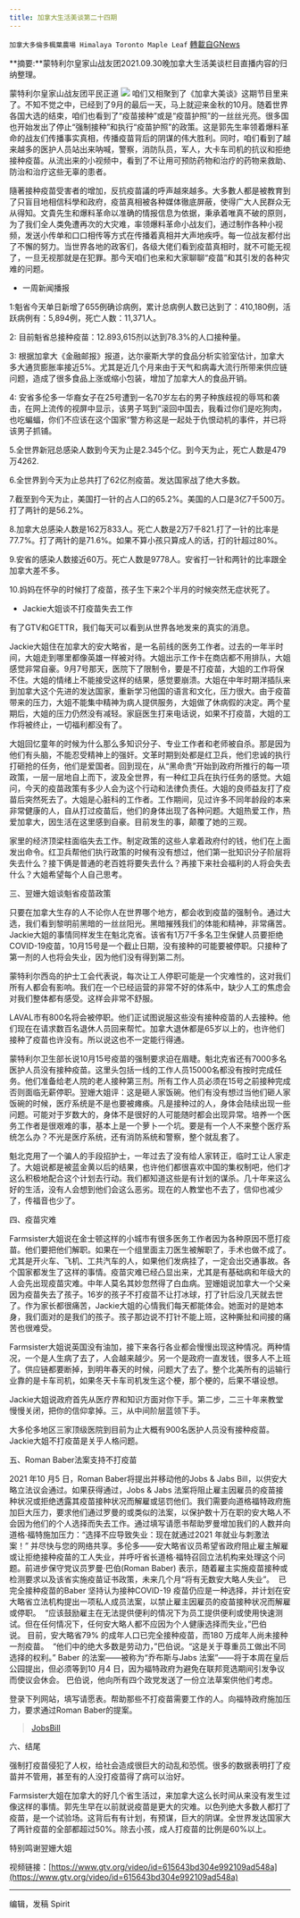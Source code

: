 ```yaml
---
title: 加拿大生活美谈第二十四期
---
```

`加拿大多倫多楓葉農場 Himalaya Toronto Maple Leaf` [轉載自GNews](https://gnews.org/zh-hans/1573387/)

**摘要:**蒙特利尔皇家山战友团2021.09.30晚加拿大生活美谈栏目直播内容的归纳整理。

蒙特利尔皇家山战友团平民正道
![](https://assets.gnews.org/wp-content/uploads/2021/10/IMG_2934.jpg)
咱们又相聚到了《加拿大美谈》这期节目里来了。不知不觉之中，已经到了9月的最后一天，马上就迎来金秋的10月。随着世界各国大选的结束，咱们也看到了“疫苗接种”或是“疫苗护照”的一丝丝光亮。很多国也开始发出了停止“强制接种”和执行“疫苗护照”的政策。这是郭先生率领着爆料革命的战友们传播事实真相，传播疫苗背后的阴谋的伟大胜利。同时，咱们看到了越来越多的医护人员站出来呐喊，警察，消防队员，军人，大卡车司机的抗议和拒绝接种疫苗。从流出来的小视频中，看到了不让用可预防药物和治疗的药物来救助、防治和治疗这些无辜的患者。

隨著接种疫苗受害者的增加，反抗疫苗議的呼声越來越多。大多數人都是被教育到了只盲目地相信科學和政府，疫苗真相被各种媒体徹底屏蔽，使得广大人民群众无从得知。文貴先生和爆料革命以准确的情报信息为依据，秉承着唯真不破的原则，为了我们全人类免遭再次的大灾难，率领爆料革命小战友们，通过制作各种小视频，发送小传单和口口相传等方式在传播着真相并大声地疾呼。每一位战友都付出了不懈的努力。当世界各地的政客们，各级大佬们看到疫苗真相时，就不可能无视了，一旦无视那就是在犯罪。那今天咱们也来和大家聊聊“疫苗”和其引发的各种灾难的问题。

- 一周新闻播报


1:魁省今天单日新增了655例确诊病例，累计总病例人数已达到了：410,180例，活跃病例有：5,894例，死亡人数：11,371人。

2: 目前魁省总接种疫苗：12.893,615剂以达到78.3%的人口接种量。

3: 根据加拿大《金融邮报》报道，达尔豪斯大学的食品分析实验室估计，加拿大多大通货膨胀率接近5%。尤其是近几个月来由于天气和病毒大流行所带来供应链问题，造成了很多食品上涨或缩小包装，增加了加拿大人的食品开销。

4: 安省多伦多一华裔女子在25号遭到一名70岁左右的男子种族歧视的辱骂和袭击，在网上流传的视屏中显示，该男子骂到”滚回中国去，我看过你们是吃狗肉，也吃蝙蝠，你们不应该在这个国家“警方称这是一起处于仇恨动机的事件，并已将该男子抓铺。

5.全世界新冠总感染人数到今天为止是2.345个亿。到今天为止，死亡人数是479万4262.

6.全世界到今天为止总共打了62亿剂疫苗。发达国家战了绝大多数。

7.截至到今天为止，美国打一针的占人口的65.2%。美国的人口是3亿7千500万。打了两针的是56.2%。

8.加拿大总感染人数是162万833人。死亡人数是2万7千821.打了一针的比率是77.7%。打了两针的是71.6%。如果不算小孩只算成人的话，打的针超过80%。

9.安省的感染人数接近60万。死亡人数是9778人。安省打一针和两针的比率跟全加拿大差不多。

10.妈妈在怀孕的时候打了疫苗，孩子生下来2个半月的时候突然无症状死了。

- Jackie大姐谈不打疫苗失去工作


有了GTV和GETTR，我们每天可以看到从世界各地发来的真实的消息。

Jackie大姐住在加拿大的安大略省，是一名前线的医务工作者。过去的一年半时间，大姐走到哪里都像英雄一样被对待。大姐出示工作卡在商店都不用排队，大姐感觉非常自豪。9月7号那天，医院下了限制令，要是不打疫苗，大姐的工作将保不住。大姐的情绪上不能接受这样的结果，感觉要崩溃。大姐在中年时期洋插队来到加拿大这个先进的发达国家，重新学习他国的语言和文化，压力很大。由于疫苗带来的压力，大姐不能集中精神为病人提供服务，大姐做了休病假的决定。两个星期后，大姐的压力仍然没有减轻。家庭医生打来电话说，如果不打疫苗，大姐的工作将被终止，一切福利都没有了。

大姐回忆童年的时候为什么那么多知识分子、专业工作者和老师被自杀。那是因为他们有头脑，不能忍受精神上的强奸。文革时期到处都是红卫兵，他们忠诚的执行打砸抢的任务，他们是爱国者。回到现在，从“黑命贵”开始到政府所推行的每一项政策，一层一层地自上而下，波及全世界，有一种红卫兵在执行任务的感觉。大姐问，今天的疫苗政策有多少人会为这个行动和法律负责任。大姐的良师益友打了疫苗后突然死去了。大姐是心脏科的工作者。工作期间，见过许多不同年龄段的本来非常健康的人，自从打过疫苗后，他们的身体出现了各种问题。大姐热爱工作，热爱加拿大，因生活在这里感到自豪。目前发生的事，颠覆了她的三观。

家里的经济顶梁柱面临失去工作。制定政策的这些人拿着政府付的钱，他们在上面发出命令。红卫兵帮他们执行政策的时候有没有想过，他们第一批知识分子阶层将失去什么？接下俩是普通的老百姓将要失去什么？再接下来社会福利的人将会失去什么？大姐希望每个人自己思考。

三、翌姗大姐谈魁省疫苗政策

只要在加拿大生存的人不论你人在世界哪个地方，都会收到疫苗的强制令。通过大选，我们看到黎明前黑暗的一丝丝阳光。黑暗摧残我们的体能和精神，非常痛苦。Jackie大姐的事情同样发生在魁北克省。该省有1万7千多名卫生保健人员要拒绝COVID-19疫苗，10月15号是一个截止日期，没有接种的可能要被停职。只接种了第一剂的人也将会失业，因为他们没有得到第二剂。

蒙特利尔西岛的护士工会代表说，每次让工人停职可能是一个灾难性的，这对我们所有人都会有影响。我们在一个已经运营的非常不好的体系中，缺少人工的焦虑会对我们整体都有感受。这样会非常不舒服。

LAVAL市有800名将会被停职。他们正试图说服这些没有接种疫苗的人去接种。他们现在在请求数百名退休人员回来帮忙。加拿大退休都是65岁以上的，也许他们接种了疫苗也许没有。所以说这也不一定能行得通。

蒙特利尔卫生部长说10月15号疫苗的强制要求迫在眉睫。魁北克省还有7000多名医护人员没有接种疫苗。这里头包括一线的工作人员15000名都没有按时完成任务。他们准备给老人院的老人接种第三剂。所有工作人员必须在15号之前接种完成否则面临无薪停职。翌姗大姐评：这是砸人家饭碗。他们有没有想过当他们砸人家饭碗的时候，医疗系统是不是也要被瘫痪。凡是接种过的人，身体会陆续出现一些问题。可能对于岁数大的，身体不是很好的人可能随时都会出现异常。培养一个医务工作者是很艰难的事，基本上是一个萝卜一个坑。要是有一个人不来整个医疗系统怎么办？不光是医疗系统，还有消防系统和警察，整个就乱套了。

魁北克用了一个骗人的手段招护士，一年过去了没有给人家转正，临时工让人家走了。大姐说都是被蓝金黄以后的结果，也许他们都很喜欢中国的集权制吧，他们才这么积极地配合这个计划去行动。我们都知道这些是有计划的谋杀。几十年来这么好的生活，没有人会想到他们会这么恶劣。现在的人教堂也不去了，信仰也减少了，传福音也少了。

四、疫苗灾难

Farmsister大姐说在金士顿这样的小城市有很多医务工作者因为各种原因不愿打疫苗。他们要把他们解职。如果在一个组里面主刀医生被解职了，手术也做不成了。尤其是开火车、飞机、工共汽车的人，如果他们发病挂了，一定会出交通事故。各个国家都发生了这样的事情。疫苗灾难已经凸显出来，尤其是有基础病和年级大的人会先出现疫苗灾难。中年人莫名其妙忽然得了白血病。翌姗姐说加拿大一个父亲因为疫苗失去了孩子。16岁的孩子不打疫苗不让打冰球，打了针后没几天就去世了。作为家长都很痛苦，Jackie大姐的心情我们每天都能体会。她面对的是她本身，我们面对的是我们的孩子。孩子那边说不打针不能上班，这种撕扯和间接的痛苦也很难受。

Farmsister大姐说英国没有油加，接下来各行各业都会慢慢出现这种情况。两种情况，一个是人生病了去了，人会越来越少。另一个是政府一直发钱，很多人不上班了。供应链都要断掉，到明年春天的时候，问题大了去了。整个北美所有的运输行业靠的是卡车司机，如果冬天卡车司机发生这个梗，那个梗的，后果不堪设想。

Jackie大姐说政府首先从医疗界和知识方面对你下手。第二步，二三十年来教堂慢慢关闭，把你的信仰拿掉。三，从中间阶层蓝领下手。

大多伦多地区三家顶级医院到目前为止大概有900名医护人员没有接种疫苗。Jackie大姐不打疫苗是关乎人格问题。

五、Roman Baber法案支持不打疫苗

2021 年10 月5 日，Roman Baber将提出并移动他的Jobs & Jabs Bill，以供安大略立法议会通过。如果获得通过，Jobs & Jabs 法案将阻止雇主因雇员的疫苗接种状况或拒绝透露其疫苗接种状况而解雇或惩罚他们。我们需要向道格福特政府施加巨大压力，要求他们通过罗曼的或类似的法案，以保护数十万在职的安大略人不会因为他们的个人选择而失去工作。通过填写请愿书帮助罗曼增加我们的人数并向道格·福特施加压力：“选择不应导致失业：现在就通过2021 年就业与刺激法案！” 并尽快与您的网络共享。多伦多——安大略省议员希望省政府阻止雇主解雇或让拒绝接种疫苗的工人失业，并呼吁省长道格·福特召回立法机构来处理这个问题。前进步保守党议员罗曼·巴伯(Roman Baber) 表示，随着雇主实施疫苗接种或检测要求以及该省实施疫苗证书政策，未来几个月“将有无数安大略人失业”。  已完全接种疫苗的Baber 坚持认为接种COVID-19 疫苗仍应是一种选择，并计划在安大略省立法机构提出一项私人成员法案，以禁止雇主因雇员的疫苗接种状况而解雇或停职。  “应该鼓励雇主在无法提供便利的情况下为员工提供便利或使用快速测试。但在任何情况下，任何安大略人都不应因为个人健康选择而失业，”巴伯说。 目前，安大略省79% 的成年人口已完全接种疫苗，而180 万成年人尚未接种一剂疫苗。  “他们中的绝大多数是劳动力，”巴伯说。“这是关于尊重员工做出不同选择的权利。” Baber 的法案——被称为“乔布斯与Jabs 法案”——将于本周在皇后公园提出，但必须等到10 月4 日，因为福特政府为避免在联邦竞选期间引发争议而使议会休会。 巴伯说，他向所有四个政党发送了一份立法草案供他们考虑。

登录下列网站，填写请愿表。帮助那些不打疫苗需要工作的人。向福特政府施加压力，要求通过Roman Baber的提案。



> [JobsBill](https://romanbaber.ca/jobsbill/)



六、结尾

强制打疫苗侵犯了人权，给社会造成很巨大的动乱和恐慌。很多的数据表明打了疫苗并不管用，甚至有的人没打疫苗得了病可以治好。

Farmsister大姐在加拿大的好几个省生活过，来加拿大这么长时间从来没有发生过像这样的事情。郭先生早在以前就说疫苗是更大的灾难。以色列绝大多数人都打了疫苗，是一个试验场。这背后有有计划，有预谋，巨大的阴谋。全世界发达国家大了两针疫苗的全部都超过50%。除去小孩，成人打疫苗的比例是60%以上。

特别鸣谢翌姗大姐

视频链接：[https://www.gtv.org/video/id=615643bd304e992109ad548a](https://www.gtv.org/video/id=615643bd304e992109ad548a)

* * *

编辑，发稿 Spirit
